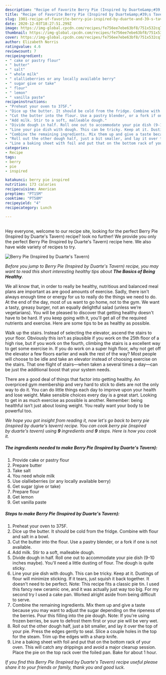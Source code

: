 ```yaml
---
description: "Recipe of Favorite Berry Pie (Inspired by Duarte&amp;#39;s Tavern)"
title: "Recipe of Favorite Berry Pie (Inspired by Duarte&amp;#39;s Tavern)"
slug: 1901-recipe-of-favorite-berry-pie-inspired-by-duarte-and-39-s-tavern
date: 2020-12-03T18:27:51.299Z
image: https://img-global.cpcdn.com/recipes/fe756ee7ebe63bf8/751x532cq70/berry-pie-inspired-by-duartes-tavern-recipe-main-photo.jpg
thumbnail: https://img-global.cpcdn.com/recipes/fe756ee7ebe63bf8/751x532cq70/berry-pie-inspired-by-duartes-tavern-recipe-main-photo.jpg
cover: https://img-global.cpcdn.com/recipes/fe756ee7ebe63bf8/751x532cq70/berry-pie-inspired-by-duartes-tavern-recipe-main-photo.jpg
author: Elizabeth Norris
ratingvalue: 4.6
reviewcount: 7
recipeingredient:
- " cake or pastry flour"
- " butter"
- " salt"
- " whole milk"
- " olallieberries or any locally available berry"
- " sugar give or take"
- " flour"
- " lemon"
- " vanilla paste"
recipeinstructions:
- "Preheat your oven to 375F."
- "Dice up the butter. It should be cold from the fridge. Combine with flour and salt in a bowl."
- "Cut the butter into the flour. Use a pastry blender, or a fork if one is not available."
- "Add milk. Stir to a soft, malleable dough."
- "Divide dough in half. Roll one out to accommodate your pie dish (9-10 inches maybe). You&#39;ll need a little dusting of flour. The dough is quite sticky."
- "Line your pie dish with dough. This can be tricky. Keep at it. Dustings of flour will minimize sticking. If it tears, just squish it back together. It doesn&#39;t need to be perfect. Note: This recipe fits a classic pie tin. I used this fancy new ceramic one, and it was actually just way too big. For my second try I used a cake pan. Worked alright aside from being difficult to serve."
- "Combine the remaining ingredients. Mix them up and give a taste because you may want to adjust the sugar depending on the ripeness of the berries. Pour this filling into the pie dough. Note: If you&#39;re using frozen berries, be sure to defrost them first or your pie will be very wet."
- "Roll out the other dough half, just a bit smaller, and lay it over the top of your pie. Press the edges gently to seal. Slice a couple holes in the top for the steam. Trim up the edges with a sharp knife."
- "Line a baking sheet with foil and put that on the bottom rack of your oven. This will catch any drippings and avoid a major cleanup session. Place the pie on the top rack over the foiled pan. Bake for about 1 hour."
categories:
- Recipe
tags:
- berry
- pie
- inspired

katakunci: berry pie inspired 
nutrition: 173 calories
recipecuisine: American
preptime: "PT15M"
cooktime: "PT58M"
recipeyield: "4"
recipecategory: Lunch

---
```

<br>
Hey everyone, welcome to our recipe site, looking for the perfect Berry Pie (Inspired by Duarte&#39;s Tavern) recipe? look no further! We provide you only the perfect Berry Pie (Inspired by Duarte&#39;s Tavern) recipe here. We also have wide variety of recipes to try.
<br>


![Berry Pie (Inspired by Duarte&#39;s Tavern)](https://img-global.cpcdn.com/recipes/fe756ee7ebe63bf8/751x532cq70/berry-pie-inspired-by-duartes-tavern-recipe-main-photo.jpg)

<i>Before you jump to Berry Pie (Inspired by Duarte&#39;s Tavern) recipe, you may want to read this short interesting healthy tips about <strong>The Basics of Being Healthy</strong>.</i>

We all know that, in order to really be healthy, nutritious and balanced meal plans are important as are good amounts of exercise. Sadly, there isn't always enough time or energy for us to really do the things we need to do. At the end of the day, most of us want to go home, not to the gym. We want a tasty, greasy burger, not an equally delightful salad (unless we’re vegetarians). You will be pleased to discover that getting healthy doesn't have to be hard. If you keep going with it, you'll get all of the required nutrients and exercise. Here are some tips to be as healthy as possible.

Walk up the stairs. Instead of selecting the elevator, ascend the stairs to your floor. Obviously this isn’t as plausible if you work on the 25th floor of a high rise, but if you work on the fourth, climbing the stairs is a excellent way to get some exercise in. If you do work on a super high floor, why not get off the elevator a few floors earlier and walk the rest of the way? Most people will choose to be idle and take an elevator instead of choosing exercise on the stairs. That one flight of stairs—when taken a several times a day—can be just the additional boost that your system needs. 

There are a good deal of things that factor into getting healthy. An overpriced gym membership and very hard to stick to diets are not the only way to do it. You can do little things each day to improve upon your health and lose weight. Make sensible choices every day is a great start. Looking to get in as much exercise as possible is another. Remember: being healthful isn’t just about losing weight. You really want your body to be powerful too. 


<i>We hope you got insight from reading it, now let's go back to berry pie (inspired by duarte&#39;s tavern) recipe. You can cook berry pie (inspired by duarte&#39;s tavern) using <strong>9</strong> ingredients and <strong>9</strong> steps. Here is how you cook it.
</i>

##### The ingredients needed to make Berry Pie (Inspired by Duarte&#39;s Tavern):

1. Provide  cake or pastry flour
1. Prepare  butter
1. Take  salt
1. You need  whole milk
1. Use  olallieberries (or any locally available berry)
1. Get  sugar (give or take)
1. Prepare  flour
1. Get  lemon
1. Get  vanilla paste


##### Steps to make Berry Pie (Inspired by Duarte&#39;s Tavern):

1. Preheat your oven to 375F.
1. Dice up the butter. It should be cold from the fridge. Combine with flour and salt in a bowl.
1. Cut the butter into the flour. Use a pastry blender, or a fork if one is not available.
1. Add milk. Stir to a soft, malleable dough.
1. Divide dough in half. Roll one out to accommodate your pie dish (9-10 inches maybe). You&#39;ll need a little dusting of flour. The dough is quite sticky.
1. Line your pie dish with dough. This can be tricky. Keep at it. Dustings of flour will minimize sticking. If it tears, just squish it back together. It doesn&#39;t need to be perfect. Note: This recipe fits a classic pie tin. I used this fancy new ceramic one, and it was actually just way too big. For my second try I used a cake pan. Worked alright aside from being difficult to serve.
1. Combine the remaining ingredients. Mix them up and give a taste because you may want to adjust the sugar depending on the ripeness of the berries. Pour this filling into the pie dough. Note: If you&#39;re using frozen berries, be sure to defrost them first or your pie will be very wet.
1. Roll out the other dough half, just a bit smaller, and lay it over the top of your pie. Press the edges gently to seal. Slice a couple holes in the top for the steam. Trim up the edges with a sharp knife.
1. Line a baking sheet with foil and put that on the bottom rack of your oven. This will catch any drippings and avoid a major cleanup session. Place the pie on the top rack over the foiled pan. Bake for about 1 hour.


<i>If you find this Berry Pie (Inspired by Duarte&#39;s Tavern) recipe useful please share it to your friends or family, thank you and good luck.</i>

